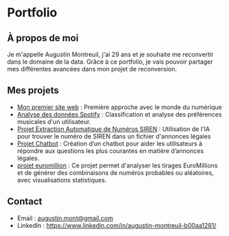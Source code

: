 # Portfolio 

## À propos de moi
Je m'appelle Augustin Montreuil, j'ai 29 ans et je souhaite me reconvertir dans le domaine de la data. Grâce à ce portfolio, je vais pouvoir partager mes différentes avancées dans mon projet de reconversion.  

## Mes projets
- [Mon premier site web](https://github.com/augu-gif/mon-premier-site-web/blob/main/README.md) : Première approche avec le monde du numérique
- [Analyse des données Spotify]( https://github.com/augu-gif/projet-spotify/blob/main/README.md) : Classification et analyse des préférences musicales d'un utilisateur.
- [Projet Extraction Automatique de Numéros SIREN](https://github.com/augu-gif/Projet_Numero_de_SIREN/blob/main/README.md) : Utilisation de l'IA pour trouver le numéro de SIREN dans un fichier d'annonces légales
- [Projet Chatbot](https://github.com/augu-gif/projet_chatbot/blob/main/README.md) : Création d’un chatbot pour aider les utilisateurs à répondre aux questions les plus courantes en matière d’annonces légales.
- [projet euromillion](https://github.com/augu-gif/projet_euromillion/blob/main/README.md) : Ce projet permet d'analyser les tirages EuroMillions et de générer des combinaisons de numéros probables ou aléatoires, avec visualisations statistiques.
## Contact
- Email : augustin.mont@gmail.com
- LinkedIn : https://www.linkedin.com/in/augustin-montreuil-b00aa1281/

